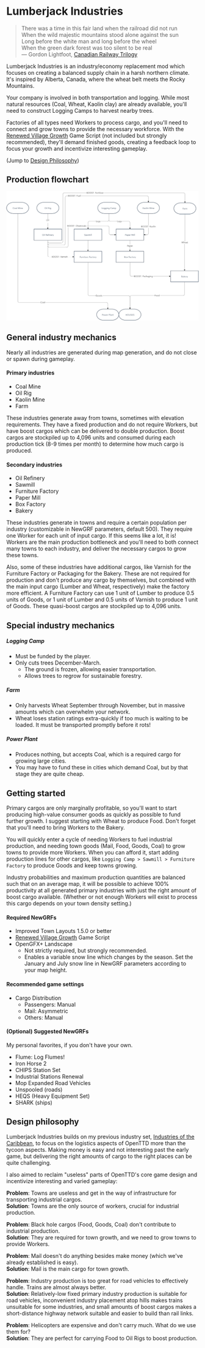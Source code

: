 # Lumberjack Industries

>There was a time in this fair land when the railroad did not run\
>When the wild majestic mountains stood alone against the sun\
>Long before the white man and long before the wheel\
>When the green dark forest was too silent to be real\
>— Gordon Lightfoot, [Canadian Railway Trilogy](https://www.youtube.com/watch?v=PXzauTuRG78)

Lumberjack Industries is an industry/economy replacement mod which focuses on creating a balanced supply chain in a harsh northern climate. It's inspired by Alberta, Canada, where the wheat belt meets the Rocky Mountains.

Your company is involved in both transportation and logging. While most natural resources (Coal, Wheat, Kaolin clay) are already available, you'll need to construct Logging Camps to harvest nearby trees.

Factories of all types need Workers to process cargo, and you'll need to connect and grow towns to provide the necessary workforce. With the [Renewed Village Growth](https://www.tt-forums.net/viewtopic.php?f=65&t=87052) Game Script (not included but strongly recommended), they'll demand finished goods, creating a feedback loop to focus your growth and incentivize interesting gameplay. 

(Jump to [Design Philosophy](#design-philosophy))

## Production flowchart
![Cargo flowchart](docs/cargo_chart.png)

## General industry mechanics
Nearly all industries are generated during map generation, and do not close or spawn during gameplay.

#### Primary industries
* Coal Mine
* Oil Rig
* Kaolin Mine
* Farm

These industries generate away from towns, sometimes with elevation requirements. They have a fixed production and do not require Workers, but have boost cargos which can be delivered to double production. Boost cargos are stockpiled up to 4,096 units and consumed during each production tick (8-9 times per month) to determine how much cargo is produced.

#### Secondary industries
* Oil Refinery
* Sawmill
* Furniture Factory
* Paper Mill
* Box Factory
* Bakery

These industries generate in towns and require a certain population per industry (customizable in NewGRF parameters, default 500). They require one Worker for each unit of input cargo. If this seems like a lot, it is! Workers are the main production bottleneck and you'll need to both connect many towns to each industry, and deliver the necessary cargos to grow these towns.

Also, some of these industries have additional cargos, like Varnish for the Furniture Factory or Packaging for the Bakery. These are not required for production and don't produce any cargo by themselves, but combined with the main input cargo (Lumber and Wheat, respectively) make the factory more efficient. A Furniture Factory can use 1 unit of Lumber to produce 0.5 units of Goods, or 1 unit of Lumber and 0.5 units of Varnish to produce 1 unit of Goods. These quasi-boost cargos are stockpiled up to 4,096 units.

## Special industry mechanics
##### Logging Camp
* Must be funded by the player.
* Only cuts trees December-March.
  * The ground is frozen, allowing easier transportation.
  * Allows trees to regrow for sustainable forestry.

##### Farm
* Only harvests Wheat September through November, but in massive amounts which can overwhelm your network.
* Wheat loses station ratings extra-quickly if too much is waiting to be loaded. It must be transported promptly before it rots!

##### Power Plant
* Produces nothing, but accepts Coal, which is a required cargo for growing large cities.
* You may have to fund these in cities which demand Coal, but by that stage they are quite cheap.

## Getting started

Primary cargos are only marginally profitable, so you'll want to start producing high-value consumer goods as quickly as possible to fund further growth. I suggest starting with Wheat to produce Food. Don't forget that you'll need to bring Workers to the Bakery.

You will quickly enter a cycle of needing Workers to fuel industrial production, and needing town goods (Mail, Food, Goods, Coal) to grow towns to provide more Workers. When you can afford it, start adding production lines for other cargos, like `Logging Camp > Sawmill > Furniture Factory` to produce Goods and keep towns growing.

Industry probabilities and maximum production quantities are balanced such that on an average map, it will be possible to achieve 100% productivity at all generated primary industries with just the right amount of boost cargo available. (Whether or not enough Workers will exist to process this cargo depends on your town density setting.)

#### Required NewGRFs
* Improved Town Layouts 1.5.0 or better
* [Renewed Village Growth](https://www.tt-forums.net/viewtopic.php?f=65&t=87052) Game Script
* OpenGFX+ Landscape
  * Not strictly required, but strongly recommended.
  * Enables a variable snow line which changes by the season. Set the January and July snow line in NewGRF parameters according to your map height.

#### Recommended game settings
* Cargo Distribution
  * Passengers: Manual
  * Mail: Asymmetric
  * Others: Manual

#### (Optional) Suggested NewGRFs
My personal favorites, if you don't have your own.
* Flume: Log Flumes!
* Iron Horse 2
* CHIPS Station Set
* Industrial Stations Renewal
* Mop Expanded Road Vehicles
* Unspooled (roads)
* HEQS (Heavy Equipment Set)
* SHARK (ships)

## Design philosophy
Lumberjack Industries builds on my previous industry set, [Industries of the Caribbean](https://github.com/2TallTyler/industries_of_the_caribbean), to focus on the logistics aspects of OpenTTD more than the tycoon aspects. Making money is easy and not interesting past the early game, but delivering the right amounts of cargo to the right places can be quite challenging.

I also aimed to reclaim "useless" parts of OpenTTD's core game design and incentivize interesting and varied gameplay:

**Problem**: Towns are useless and get in the way of infrastructure for transporting industrial cargos.\
**Solution**: Towns are the only source of workers, crucial for industrial production.

**Problem**: Black hole cargos (Food, Goods, Coal) don't contribute to industrial production.\
**Solution**: They are required for town growth, and we need to grow towns to provide Workers.

**Problem**: Mail doesn't do anything besides make money (which we've already established is easy).\
**Solution**: Mail is the main cargo for town growth.

**Problem**: Industry production is too great for road vehicles to effectively handle. Trains are almost always better.\
**Solution**: Relatively-low fixed primary industry production is suitable for road vehicles, inconvenient industry placement atop hills makes trains unsuitable for some industries, and small amounts of boost cargos makes a short-distance highway network suitable and easier to build than rail links.

**Problem**: Helicopters are expensive and don't carry much. What do we use them for?\
**Solution**: They are perfect for carrying Food to Oil Rigs to boost production.